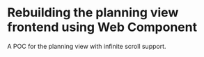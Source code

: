 # Rebuilding the planning view frontend using Web Component

A POC for the planning view with infinite scroll support.
